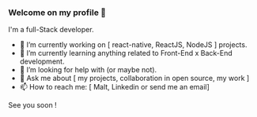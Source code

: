 ### Welcome on my profile 👋

I'm a full-Stack developer.

- 🔭 I’m currently working on [ react-native, ReactJS, NodeJS ] projects.
- 🌱 I’m currently learning anything related to Front-End x Back-End development.
- 🤔 I’m looking for help with (or maybe not).
- 💬 Ask me about [ my projects, collaboration in open source, my work ]
- 📫 How to reach me: [ Malt, Linkedin or send me an email]

See you soon !
